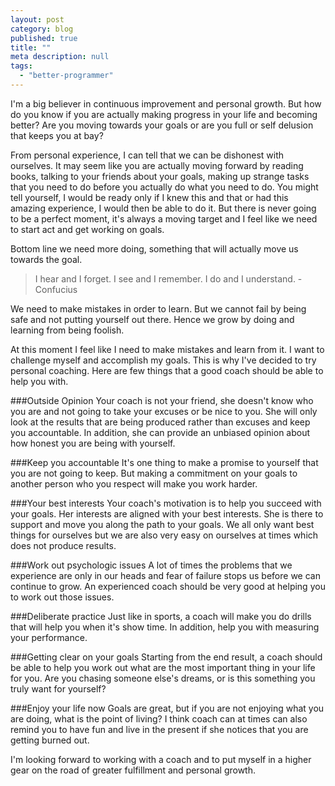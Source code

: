 ```yaml
---
layout: post
category: blog
published: true
title: ""
meta description: null
tags: 
  - "better-programmer"
---
```


I'm a big believer in continuous improvement and personal growth. But how do you know if you are actually making progress in your life and becoming better? Are you moving towards your goals or are you full or self delusion that keeps you at bay? 

From personal experience, I can tell that we can be dishonest with ourselves. It may seem like you are actually moving forward by reading books, talking to your friends about your goals, making up strange tasks that you need to do before you actually do what you need to do. You might tell yourself, I would be ready only if I knew this and that or had this amazing experience, I would then be able to do it. But there is never going to be a perfect moment, it's always a moving target and I feel like we need to start act and get working on goals. 

Bottom line we need more doing, something that will actually move us towards the goal. 
> I hear and I forget. I see and I remember. I do and I understand. - Confucius

We need to make mistakes in order to learn. But we cannot fail by being safe and not putting yourself out there. Hence we grow by doing and learning from being foolish.

At this moment I feel like I need to make mistakes and learn from it. I want to challenge myself and accomplish my goals. This is why I've decided to try personal coaching. Here are few things that a good coach should be able to help you with. 

###Outside Opinion
Your coach is not your friend, she doesn't know who you are and not going to take your excuses or be nice to you. She will only look at the results that are being produced rather than excuses and keep you accountable. In addition, she can provide an unbiased opinion about how honest you are being with yourself. 

###Keep you accountable
It's one thing to make a promise to yourself that you are not going to keep. But making a commitment on your goals to another person who you respect will make you work harder.

###Your best interests
Your coach's motivation is to help you succeed with your goals. Her interests are aligned with your best interests. She is there to support and move you along the path to your goals. We all only want best things for ourselves but we are also very easy on ourselves at times which does not produce results. 

###Work out psychologic issues
A lot of times the problems that we experience are only in our heads and fear of failure stops us before we can continue to grow. An experienced coach should be very good at helping you to work out those issues.

###Deliberate practice
Just like in sports, a coach will make you do drills that will help you when it's show time. In addition, help you with measuring your performance.

###Getting clear on your goals
Starting from the end result, a coach should be able to help you work out what are the most important thing in your life for you. Are you chasing someone else's dreams, or is this something you truly want for yourself?

###Enjoy your life now
Goals are great, but if you are not enjoying what you are doing, what is the point of living? I think coach can at times can also remind you to have fun and live in the present if she notices that you are getting burned out.  

I'm looking forward to working with a coach and to put myself in a higher gear on the road of greater fulfillment and personal growth. 
